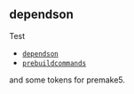## dependson

Test
- [`dependson`](https://premake.github.io/docs/dependson)
- [`prebuildcommands`](https://premake.github.io/docs/prebuildcommands)

and some tokens for premake5.

